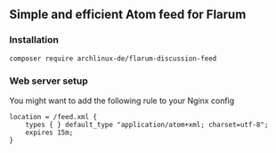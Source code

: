 ## Simple and efficient Atom feed for Flarum

### Installation

```sh
composer require archlinux-de/flarum-discussion-feed
```
### Web server setup
You might want to add the following rule to your Nginx config
```
location = /feed.xml {
    types { } default_type "application/atom+xml; charset=utf-8";
    expires 15m;
}
```
